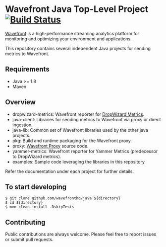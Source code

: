# Wavefront Java Top-Level Project [![Build Status](https://travis-ci.org/wavefrontHQ/java.svg?branch=master)](https://travis-ci.org/wavefrontHQ/java)

[Wavefront](https://docs.wavefront.com/) is a high-performance streaming analytics platform for monitoring and optimizing your environment and applications.

This repository contains several independent Java projects for sending metrics to Wavefront.

## Requirements
  * Java >= 1.8
  * Maven

## Overview
  * dropwizard-metrics: Wavefront reporter for [DropWizard Metrics](https://metrics.dropwizard.io).
  * java-client: Libraries for sending metrics to Wavefront via proxy or direct ingestion.
  * java-lib: Common set of Wavefront libraries used by the other java projects.
  * pkg: Build and runtime packaging for the Wavefront proxy.
  * proxy: [Wavefront Proxy](https://docs.wavefront.com/proxies.html) source code.
  * yammer-metrics: Wavefront reporter for Yammer Metrics (predecessor to DropWizard metrics).
  * examples: Sample code leveraging the libraries in this repository

  Refer the documentation under each project for further details.

## To start developing

```
$ git clone github.com/wavefronthq/java ${directory}
$ cd ${directory}
$ mvn clean install -DskipTests
```

## Contributing
Public contributions are always welcome. Please feel free to report issues or submit pull requests.
